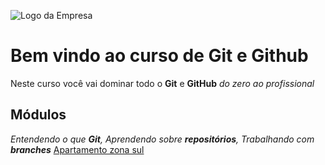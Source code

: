 ![Logo da Empresa]()
# Bem vindo ao curso de Git e Github
Neste curso você vai dominar todo o **Git** e **GitHub** _do zero ao profissional_

## Módulos
_Entendendo o que **Git**, Aprendendo sobre **repositórios**, Trabalhando com **branches**_
[Apartamento zona sul][def]



[def]: C:\Users\User\Desktop\CURSOS\SOFTWAREs\GIT\Portifolio\Imagens/fachada
